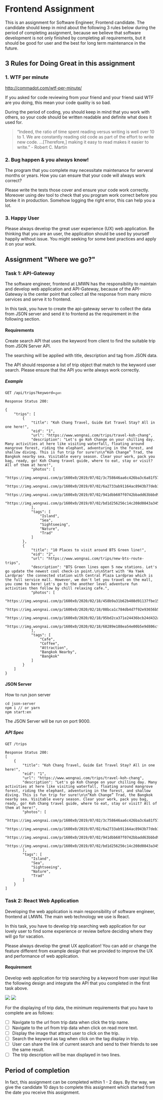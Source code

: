 # Frontend Assignment
This is an assignment for Software Engineer, Frontend candidate. The candidate should keep in mind about the following 3 rules below during the period of completing assignment, because we believe that software development is not only finished by completing all requirements, but it should be good for user and the best for long term maintenance in the future.

## 3 Rules for Doing Great in this assignment

### 1. WTF per minute

http://commadot.com/wtf-per-minute/

If you asked for code reviewing from your friend and your friend said WTF are you doing, this mean your code quality is so bad.

During the period of coding, you should keep in mind that you work with others, so your code should be written readable and definite what does it used for.

> “Indeed, the ratio of time spent reading versus writing is well over 10 to 1. We are constantly reading old code as part of the effort to write new code. ...[Therefore,] making it easy to read makes it easier to write.” - Robert C. Martin

### 2. Bug happen & you always know!

The program that you complete may necessitate maintenance for serveral months or years. How you can ensure that your code will always work correct?

Please write the tests those cover and ensure your code work correctly. Moreover using dev tool to check that you program work correct before you broke it in production. Somehow logging the right error, this can help you a lot.

### 3. Happy User

Please always develop the great user experience (UX) web application. Be thinking that you are an user, the application should be used by yourself happily without issue. You might seeking for some best practices and apply it on your work.

## Assignment "Where we go?"

### Task 1: API-Gateway

The software engineer, frontend at LMWN has the responsibility to maintain and develop web application and API-Gateway, because of the API-Gateway is the center point that collect all the response from many micro services and serve it to frontend.

In this task, you have to create the api-gateway server to collect the data from JSON server and send it to frontend as the requirement in the following section.

#### Requirements

Create search API that uses the keyword from client to find the suitable trip from JSON Server API.

The searching will be applied with title, description and tag from JSON data.

The API should response a list of trip object that match to the keyword user search. Please ensure that the API you write always work correctly.

##### Example

```
GET /api/trips?keyword=ภูเขา

Response Status 200:

{
    "trips": [
        {
            "title": "Koh Chang Travel, Guide Eat Travel Stay? All in one here!",
            "eid": "1",
            "url": "https://www.wongnai.com/trips/travel-koh-chang",
            "description": "Let's go Koh Change on your chilling day. Many activities at here like visiting waterfall, floating around mangrove forest, riding the elephant, adventuring in the forest, and shallow diving. This is fun trip for sure!\n\n“Koh Change” Trad, the Bangkok nearby sea. Visitable every season. Clear your work, pack you bag, ready, go! Koh Chang travel guide, where to eat, stay or visit? All of them at here!",
            "photos": [
                "https://img.wongnai.com/p/1600x0/2019/07/02/3c758646aa6c426ba3c6a81f57b20bd6.jpg",
                "https://img.wongnai.com/p/1600x0/2019/07/02/6a2733ab91164ac8943b77deb14fdbde.jpg",
                "https://img.wongnai.com/p/1600x0/2019/07/02/941dbb607f0742bbadd63bbbd993e187.jpg",
                "https://img.wongnai.com/p/1600x0/2019/07/02/bd1d256256c14c208d0843a345f75741.jpg"
            ],
            "tags": [
                "Island",
                "Sea",
                "Sightseeing",
                "Nature",
                "Trad"
            ]
        },
        {
            "title": "10 Places to visit around BTS Green line!",
            "eid": "2",
            "url": "https://www.wongnai.com/trips/new-bts-route-trips",
            "description": "BTS Green lines open 5 new stations. Let's go update the newest cool check-in point.\n\nStart with 'Ha Yaek Lardprao' the connected station with Central Plaza Lardprao which is the full service mall. However, we don't let you travel on the mall, you come to here! Let's go to the another level adventure fun activities then follow by chill relaxing cafe.",
            "photos": [
                "https://img.wongnai.com/p/1600x0/2020/02/18/458b9a31b62b408d91137fbe152f7450.jpg",
                "https://img.wongnai.com/p/1600x0/2020/02/18/08bca1c784db4d7f92e93656b5376681.jpg",
                "https://img.wongnai.com/p/1600x0/2020/02/18/95bd2ca371e24436bcb24d432a86836c.jpg",
                "https://img.wongnai.com/p/1600x0/2020/02/18/68289e188ea54e00b5e9d806cfd0fc54.jpg"
            ],
            "tags": [
                "Cafe",
                "Coffee",
                "Attraction",
                "Bangkok Nearby",
                "Bangkok"
            ]
        }
    ]
}
```

#### JSON Server

How to run json server

```
cd json-server
npm i // or yarn
npm start:en
```

The JSON Server will be run on port 9000.

##### API Spec

```
GET /trips

Response Status 200:
[
    {
        "title": "Koh Chang Travel, Guide Eat Travel Stay? All in one here!",
        "eid": "1",
        "url": "https://www.wongnai.com/trips/travel-koh-chang",
        "description": "Let's go Koh Change on your chilling day. Many activities at here like visiting waterfall, floating around mangrove forest, riding the elephant, adventuring in the forest, and shallow diving. This is fun trip for sure!\n\n“Koh Change” Trad, the Bangkok nearby sea. Visitable every season. Clear your work, pack you bag, ready, go! Koh Chang travel guide, where to eat, stay or visit? All of them at here!",
        "photos": [
            "https://img.wongnai.com/p/1600x0/2019/07/02/3c758646aa6c426ba3c6a81f57b20bd6.jpg",
            "https://img.wongnai.com/p/1600x0/2019/07/02/6a2733ab91164ac8943b77deb14fdbde.jpg",
            "https://img.wongnai.com/p/1600x0/2019/07/02/941dbb607f0742bbadd63bbbd993e187.jpg",
            "https://img.wongnai.com/p/1600x0/2019/07/02/bd1d256256c14c208d0843a345f75741.jpg"
        ],
        "tags": [
            "Island",
            "Sea",
            "Sightseeing",
            "Nature",
            "Trad"
        ]
    }
]
```

### Task 2: React Web Application


Developing the web application is main responsibility of software engineer, frontend at LMWN. The main web technology we use is React.

In this task, you have to develop trip searching web application for our lovely user to find some experience or review before deciding where they will go for vacation.

Please always develop the great UX application! You can add or change the feature different from example design that we provided to improve the UX and performance of web application.

#### Requirement

Develop web application for trip searching by a keyword from user input like the following design and integrate the API that you completed in the first task above.

![](./design-en.jpg)
![](./design-searching-en.jpg)

For the displaying of trip data, the minimum requirements that you have to complete are as follows:

- [ ] Navigate to the url from trip data when click the trip name.
- [ ] Navigate to the url from trip data when click on read more text.
- [ ] Display the image that attract user to click on the trip.
- [ ] Search the keyword as tag when click on the tag display in trip.
- [ ] User can share the link of current search and send to their friends to see the same result.
- [ ] The trip description will be max displayed in two lines.

## Period of completion

In fact, this assignment can be completed within 1 - 2 days. By the way, we give the candidate 10 days to complete this assignment which started from the date you receive this assignment.

